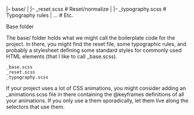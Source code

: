 |– base/
|   |– _reset.scss        # Reset/normalize
|   |– _typography.scss   # Typography rules
|   …                     # Etc.


Base folder

The base/ folder holds what we might call the boilerplate code for the project. In there, you might find the reset file, some typographic rules, and probably a stylesheet defining some standard styles for commonly used HTML elements (that I like to call _base.scss).

    _base.scss
    _reset.scss
    _typography.scss

If your project uses a lot of CSS animations, you might consider adding an \_animations.scss file in there containing the @keyframes definitions of all your animations. If you only use a them sporadically, let them live along the selectors that use them.